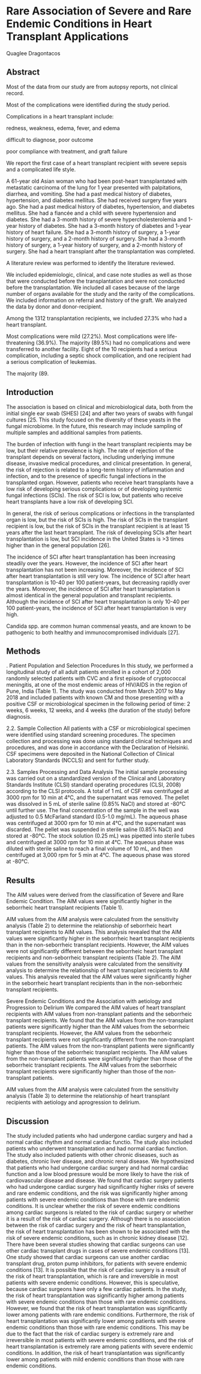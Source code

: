 # Rare Association of Severe and Rare Endemic Conditions in Heart Transplant Applications
Quaglee Dragontacos


## Abstract

Most of the data from our study are from autopsy reports, not clinical record.

Most of the complications were identified during the study period.

Complications in a heart transplant include:

redness, weakness, edema, fever, and edema

difficult to diagnose, poor outcome

poor compliance with treatment, and graft failure

We report the first case of a heart transplant recipient with severe sepsis and a complicated life style.

A 61-year old Asian woman who had been post-heart transplantated with metastatic carcinoma of the lung for 1 year presented with palpitations, diarrhea, and vomiting. She had a past medical history of diabetes, hypertension, and diabetes mellitus. She had received surgery five years ago. She had a past medical history of diabetes, hypertension, and diabetes mellitus. She had a fiancée and a child with severe hypertension and diabetes. She had a 3-month history of severe hypercholesterolemia and 1-year history of diabetes. She had a 3-month history of diabetes and 1-year history of heart failure. She had a 3-month history of surgery, a 1-year history of surgery, and a 2-month history of surgery. She had a 3-month history of surgery, a 1-year history of surgery, and a 2-month history of surgery. She had a heart transplant after the transplantation was completed.

A literature review was performed to identify the literature reviewed.

We included epidemiologic, clinical, and case note studies as well as those that were conducted before the transplantation and were not conducted before the transplantation. We included all cases because of the large number of organs available for the study and the rarity of the complications. We included information on referral and history of the graft. We analyzed the data by donor and donor-recipient.

Among the 1312 transplantation recipients, we included 27.3% who had a heart transplant.

Most complications were mild (27.2%). Most complications were life-threatening (36.9%). The majority (89.5%) had no complications and were transferred to another facility. Eight of the 10 recipients had a serious complication, including a septic shock complication, and one recipient had a serious complication of leukemias.

The majority (89.


## Introduction
The association is based on clinical and microbiological data, both from the initial single ear swab (SHES) [24] and after two years of swabs with fungal cultures [25. This study focused on the diversity of these yeasts in the fungal microbiome. In the future, this research may include sampling of multiple samples and additional samples from patients.

The burden of infection with fungi in the heart transplant recipients may be low, but their relative prevalence is high. The rate of rejection of the transplant depends on several factors, including underlying immune disease, invasive medical procedures, and clinical presentation. In general, the risk of rejection is related to a long-term history of inflammation and infection, and to the presence of specific fungal infections in the transplanted organ. However, patients who receive heart transplants have a low risk of developing serious complications or of developing systemic fungal infections (SCIs). The risk of SCI is low, but patients who receive heart transplants have a low risk of developing SCI.

In general, the risk of serious complications or infections in the transplanted organ is low, but the risk of SCIs is high. The risk of SCIs in the transplant recipient is low, but the risk of SCIs in the transplant recipient is at least 15 years after the last heart transplant. The risk of developing SCIs after heart transplantation is low, but SCI incidence in the United States is >3 times higher than in the general population [26].

The incidence of SCI after heart transplantation has been increasing steadily over the years. However, the incidence of SCI after heart transplantation has not been increasing. Moreover, the incidence of SCI after heart transplantation is still very low. The incidence of SCI after heart transplantation is 10-40 per 100 patient-years, but decreasing rapidly over the years. Moreover, the incidence of SCI after heart transplantation is almost identical in the general population and transplant recipients. Although the incidence of SCI after heart transplantation is only 10-40 per 100 patient-years, the incidence of SCI after heart transplantation is very high.

Candida spp. are common human commensal yeasts, and are known to be pathogenic to both healthy and immunocompromised individuals [27].


## Methods
. Patient Population and Selection Procedures
In this study, we performed a longitudinal study of all adult patients enrolled in a cohort of 2,000 randomly selected patients with CVC and a first episode of cryptococcal meningitis, at one of the most endemic areas of HIV/AIDS in the region of Pune, India (Table 1). The study was conducted from March 2017 to May 2018 and included patients with known CM and those presenting with a positive CSF or microbiological specimen in the following period of time: 2 weeks, 6 weeks, 12 weeks, and 4 weeks (the duration of the study) before diagnosis.

2.2. Sample Collection
All patients with a CSF or microbiological specimen were identified using standard screening procedures. The specimen collection and processing was done using standard clinical techniques and procedures, and was done in accordance with the Declaration of Helsinki. CSF specimens were deposited in the National Collection of Clinical Laboratory Standards (NCCLS) and sent for further study.

2.3. Samples Processing and Data Analysis
The initial sample processing was carried out on a standardized version of the Clinical and Laboratory Standards Institute (CLSI) standard operating procedures (CLSI, 2008) according to the CLSI protocols. A total of 1 mL of CSF was centrifuged at 3000 rpm for 10 min at 4°C, and the supernatant was removed. The pellet was dissolved in 5 mL of sterile saline (0.85% NaCl) and stored at -80°C until further use. The final concentration of the sample in the well was adjusted to 0.5 McFarland standard (0.5-1.0 mg/mL). The aqueous phase was centrifuged at 3000 rpm for 10 min at 4°C, and the supernatant was discarded. The pellet was suspended in sterile saline (0.85% NaCl) and stored at -80°C. The stock solution (0.25 mL) was pipetted into sterile tubes and centrifuged at 3000 rpm for 10 min at 4°C. The aqueous phase was diluted with sterile saline to reach a final volume of 10 mL, and then centrifuged at 3,000 rpm for 5 min at 4°C. The aqueous phase was stored at -80°C.


## Results
The AIM values were derived from the classification of Severe and Rare Endemic Condition. The AIM values were significantly higher in the seborrheic heart transplant recipients (Table 1).

AIM values from the AIM analysis were calculated from the sensitivity analysis (Table 2) to determine the relationship of seborrheic heart transplant recipients to AIM values. This analysis revealed that the AIM values were significantly higher in the seborrheic heart transplant recipients than in the non-seborrheic transplant recipients. However, the AIM values were not significantly different between the seborrheic heart transplant recipients and non-seborrheic transplant recipients (Table 2). The AIM values from the sensitivity analysis were calculated from the sensitivity analysis to determine the relationship of heart transplant recipients to AIM values. This analysis revealed that the AIM values were significantly higher in the seborrheic heart transplant recipients than in the non-seborrheic transplant recipients.

Severe Endemic Conditions and the Association with aetiology and Progression to Delirium
We compared the AIM values of heart transplant recipients with AIM values from non-transplant patients and the seborrheic transplant recipients. We found that the AIM values from the non-transplant patients were significantly higher than the AIM values from the seborrheic transplant recipients. However, the AIM values from the seborrheic transplant recipients were not significantly different from the non-transplant patients. The AIM values from the non-transplant patients were significantly higher than those of the seborrheic transplant recipients. The AIM values from the non-transplant patients were significantly higher than those of the seborrheic transplant recipients. The AIM values from the seborrheic transplant recipients were significantly higher than those of the non-transplant patients.

AIM values from the AIM analysis were calculated from the sensitivity analysis (Table 3) to determine the relationship of heart transplant recipients with aetiology and aprogression to delirium.


## Discussion

The study included patients who had undergone cardiac surgery and had a normal cardiac rhythm and normal cardiac functio. The study also included patients who underwent transplantation and had normal cardiac function. The study also included patients with other chronic diseases, such as diabetes, chronic liver disease, and chronic renal disease. We hypothesized that patients who had undergone cardiac surgery and had normal cardiac function and a low blood pressure would be more likely to have the risk of cardiovascular disease and disease. We found that cardiac surgery patients who had undergone cardiac surgery had significantly higher risks of severe and rare endemic conditions, and the risk was significantly higher among patients with severe endemic conditions than those with rare endemic conditions. It is unclear whether the risk of severe endemic conditions among cardiac surgeons is related to the risk of cardiac surgery or whether it is a result of the risk of cardiac surgery. Although there is no association between the risk of cardiac surgery and the risk of heart transplantation, the risk of heart transplantation has been shown to be associated with the risk of severe endemic conditions, such as in chronic kidney disease [12]. There have been several studies showing that cardiac surgeons can use other cardiac transplant drugs in cases of severe endemic conditions [13]. One study showed that cardiac surgeons can use another cardiac transplant drug, proton pump inhibitors, for patients with severe endemic conditions [13]. It is possible that the risk of cardiac surgery is a result of the risk of heart transplantation, which is rare and irreversible in most patients with severe endemic conditions. However, this is speculative, because cardiac surgeons have only a few cardiac patients. In the study, the risk of heart transplantation was significantly higher among patients with severe endemic conditions than those with rare endemic conditions. However, we found that the risk of heart transplantation was significantly lower among patients with rare endemic conditions. Furthermore, the risk of heart transplantation was significantly lower among patients with severe endemic conditions than those with rare endemic conditions. This may be due to the fact that the risk of cardiac surgery is extremely rare and irreversible in most patients with severe endemic conditions, and the risk of heart transplantation is extremely rare among patients with severe endemic conditions. In addition, the risk of heart transplantation was significantly lower among patients with mild endemic conditions than those with rare endemic conditions.

